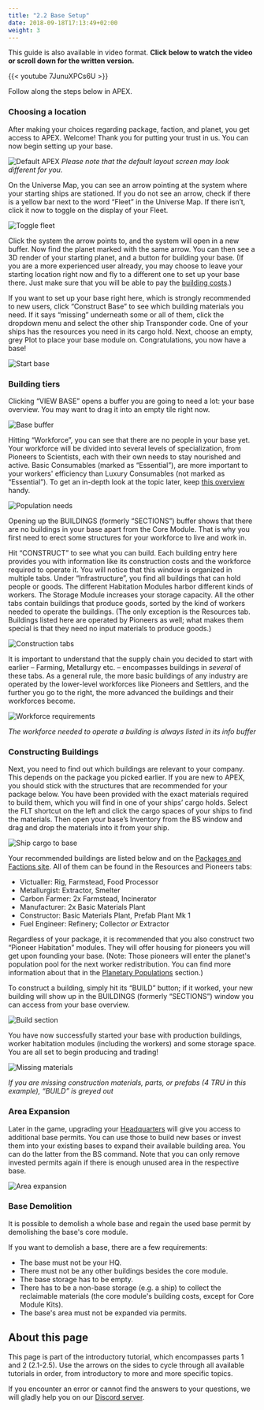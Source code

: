 ```yaml
---
title: "2.2 Base Setup"
date: 2018-09-18T17:13:49+02:00
weight: 3
---
```


This guide is also available in video format. __Click below to watch the video or scroll down for the written version.__

{{< youtube 7JunuXPCs6U >}}

Follow along the steps below in APEX.


### Choosing a location
After making your choices regarding package, faction, and planet, you get access to APEX. Welcome! Thank you for putting your trust in us. You can now begin setting up your base.

![Default APEX](default-apex.png)
_Please note that the default layout screen may look different for you._

On the Universe Map, you can see an arrow pointing at the system where your starting ships are stationed. If you do not see an arrow, check if there is a yellow bar next to the word “Fleet” in the Universe Map. If there isn’t, click it now to toggle on the display of your Fleet.

![Toggle fleet](fleet.gif)

Click the system the arrow points to, and the system will open in a new buffer. Now find the planet marked with the same arrow. You can then see a 3D render of your starting planet, and a button for building your base. (If you are a more experienced user already, you may choose to leave your starting location right now and fly to a different one to set up your base there. Just make sure that you will be able to pay the [building costs](../../wiki/building-costs).)

If you want to set up your base right here, which is strongly recommended to new users, click “Construct Base” to see which building materials you need. If it says “missing” underneath some or all of them, click the dropdown menu and select the other ship Transponder code. One of your ships has the resources you need in its cargo hold. Next, choose an empty, grey Plot to place your base module on. Congratulations, you now have a base!

![Start base](basebuilding.gif)

### Building tiers

Clicking “VIEW BASE” opens a buffer you are going to need a lot: your base overview. You may want to drag it into an empty tile right now.

![Base buffer](base-buffer.png)

Hitting “Workforce”, you can see that there are no people in your base yet. Your workforce will be divided into several levels of specialization, from Pioneers to Scientists, each with their own needs to stay nourished and active. Basic Consumables (marked as “Essential”), are more important to your workers' efficiency than Luxury Consumables (not marked as “Essential”). To get an in-depth look at the topic later, keep [this overview](../../wiki/efficiency-factors) handy.

![Population needs](population-needs.png)

Opening up the BUILDINGS (formerly “SECTIONS”) buffer shows that there are no buildings in your base apart from the Core Module. That is why you first need to erect some structures for your workforce to live and work in.

Hit “CONSTRUCT” to see what you can build. Each building entry here provides you with information like its construction costs and the workforce required to operate it. You will notice that this window is organized in multiple tabs. Under “Infrastructure”, you find all buildings that can hold people or goods. The different Habitation Modules harbor different kinds of workers. The Storage Module increases your storage capacity. All the other tabs contain buildings that produce goods, sorted by the kind of workers needed to operate the buildings. (The only exception is the Resources tab. Buildings listed here are operated by Pioneers as well; what makes them special is that they need no input materials to produce goods.)

![Construction tabs](construction-tabs.png)

It is important to understand that the supply chain you decided to start with earlier – Farming, Metallurgy etc. – encompasses buildings in _several_ of these tabs. As a general rule, the more basic buildings of any industry are operated by the lower-level workforces like Pioneers and Settlers, and the further you go to the right, the more advanced the buildings and their workforces become.

![Workforce requirements](required-workforce.gif)

_The workforce needed to operate a building is always listed in its info buffer_

### Constructing Buildings

Next, you need to find out which buildings are relevant to your company. This depends on the package you picked earlier. If you are new to APEX, you should stick with the structures that are recommended for your package below. You have been provided with the exact materials required to build them, which you will find in one of your ships’ cargo holds. Select the FLT shortcut on the left and click the cargo spaces of your ships to find the materials. Then open your base’s Inventory from the BS window and drag and drop the materials into it from your ship.

![Ship cargo to base](items-ship-to-base.gif)

Your recommended buildings are listed below and on the [Packages and Factions site](../../wiki/packages-factions). All of them can be found in the Resources and Pioneers tabs:

* Victualler: Rig, Farmstead, Food Processor  
* Metallurgist: Extractor, Smelter  
* Carbon Farmer: 2x Farmstead, Incinerator  
* Manufacturer: 2x Basic Materials Plant  
* Constructor: Basic Materials Plant, Prefab Plant Mk 1  
* Fuel Engineer: Refinery; Collector _or_ Extractor

Regardless of your package, it is recommended that you also construct two “Pioneer Habitation” modules. They will offer housing for pioneers you will get upon founding your base. (Note: Those pioneers will enter the planet's population pool for the next worker redistribution. You can find more information about that in the [Planetary Populations](../../tutorials/planetary-population) section.)

To construct a building, simply hit its  “BUILD” button; if it worked, your new building will show up in the BUILDINGS (formerly “SECTIONS”) window you can access from your base overview.

![Build section](build-section.png)

You have now successfully started your base with production buildings, worker habitation modules (including the workers) and some storage space. You are all set to begin producing and trading!

![Missing materials](missing-materials-new.png)

_If you are missing construction materials, parts, or prefabs (4 TRU in this example), “BUILD” is greyed out_

### Area Expansion

Later in the game, upgrading your [Headquarters](../../wiki/headquarters) will give you access to additional base permits. You can use those to build new bases or invest them into your existing bases to expand their available building area. You can do the latter from the BS command. Note that you can only remove invested permits again if there is enough unused area in the respective base.

![Area expansion](area-expansion.png)

### Base Demolition

It is possible to demolish a whole base and regain the used base permit by demolishing the base's core module.

If you want to demolish a base, there are a few requirements:

* The base must not be your HQ.
* There must not be any other buildings besides the core module.
* The base storage has to be empty.
* There has to be a non-base storage (e.g. a ship) to collect the reclaimable materials (the core module's building costs, except for Core Module Kits).
* The base's area must not be expanded via permits.


## About this page

This page is part of the introductory tutorial, which encompasses parts 1 and 2 (2.1-2.5). Use the arrows on the sides to cycle through all available tutorials in order, from introductory to more and more specific topics.

If you encounter an error or cannot find the answers to your questions, we will gladly help you on our [Discord server](https://discordapp.com/invite/G7gj7PT).